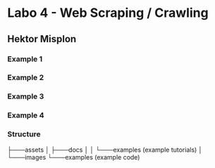 # Labo 4 - Web Scraping / Crawling
## Hektor Misplon

### Example 1
### Example 2
### Example 3
### Example 4

### Structure

├───assets
│   ├───docs
│   │   └───examples (example tutorials)
│   └───images
└───examples (example code)

